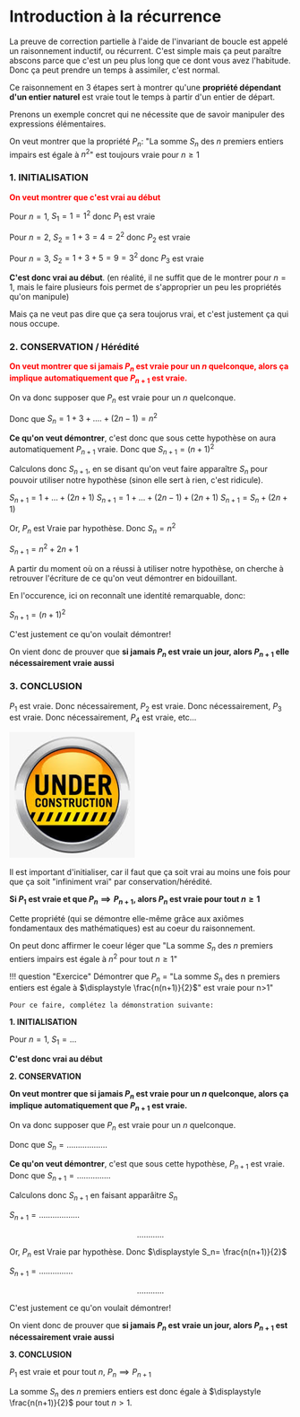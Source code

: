 # Introduction à la récurrence

La preuve de correction partielle à l'aide de l'invariant de boucle est appelé un raisonnement inductif, ou récurrent. C'est simple mais ça peut paraître abscons parce que c'est un peu plus long que ce dont vous avez l'habitude. Donc ça peut prendre un temps à assimiler, c'est normal.

Ce raisonnement en 3 étapes sert à montrer qu'une **propriété dépendant d'un entier naturel** est vraie tout le temps à partir d'un entier de départ.

Prenons un exemple concret qui ne nécessite que de savoir manipuler des expressions élémentaires.

On veut montrer que la propriété $P_n$: "La somme $S_n$ des $n$ premiers entiers impairs est égale à $n^2$" est toujours vraie pour $n \ge 1$

### 1. INITIALISATION

<span style="color:red;font-weight:bold;">
On veut montrer que c'est vrai au début
</span>

Pour $n=1$, $S_1 = 1 = 1^2$ donc $P_1$ est vraie

Pour $n=2$, $S_2 = 1 + 3 = 4 = 2^2$ donc $P_2$ est vraie

Pour $n=3$, $S_2 = 1 + 3 + 5 = 9 = 3^2$ donc $P_3$ est vraie

**C'est donc vrai au début**. (en réalité, il ne suffit que de le montrer pour $n=1$, mais le faire plusieurs fois permet de s'approprier un peu les propriétés qu'on manipule)

Mais ça ne veut pas dire que ça sera toujorus vrai, et c'est justement ça qui nous occupe.

### 2. CONSERVATION / Hérédité

<span style="color:red;font-weight:bold;">

On veut montrer que si jamais $P_n$ est vraie pour un $n$ quelconque, alors ça implique automatiquement que $P_{n+1}$ est vraie.

</span>

On va donc supposer que $P_n$ est vraie pour un $n$ quelconque.

Donc que $S_n=1+3+....+(2n-1) = n^2$


**Ce qu'on veut démontrer**, c'est donc que sous cette hypothèse on aura automatiquement $P_{n+1}$ vraie. Donc que $S_{n+1} = (n+1)^2$

Calculons donc $S_{n+1}$, en se disant qu'on veut faire apparaître $S_n$ pour pouvoir utiliser notre hypothèse (sinon elle sert à rien, c'est ridicule).

$S_{n+1} = 1+...+(2n+1)$
$S_{n+1} = 1+...+(2n-1)+(2n+1)$
$S_{n+1} = S_n +(2n+1)$

Or, $P_n$ est Vraie par hypothèse. Donc $S_n= n^2$

$S_{n+1} = n^2 + 2n + 1$

A partir du moment où on a réussi à utiliser notre hypothèse, on cherche à retrouver l'écriture de ce qu'on veut démontrer en bidouillant.

En l'occurence, ici on reconnaît une identité remarquable, donc:

$S_{n+1} = (n+1)^2$

C'est justement ce qu'on voulait démontrer!

On vient donc de prouver que **si jamais $P_n$ est vraie un jour, alors $P_{n+1}$ elle nécessairement vraie aussi**

### 3. CONCLUSION

$P_1$ est vraie. Donc nécessairement, $P_2$ est vraie. Donc nécessairement, $P_3$ est vraie. Donc nécessairement, $P_4$ est vraie, etc...

![alt text](image.png)

Il est important d'initialiser, car il faut que ça soit vrai au moins une fois pour que ça soit "infiniment vrai" par conservation/hérédité.

**Si $P_1$ est vraie et que $P_n \implies P_{n+1}$, alors $P_n$ est vraie pour tout $n \ge 1$**

Cette propriété (qui se démontre elle-même grâce aux axiômes fondamentaux des mathématiques) est au coeur du raisonnement.

On peut donc affirmer le coeur léger que "La somme $S_n$ des $n$ premiers entiers impairs est égale à $n^2$ pour tout $n \ge 1$"


!!! question "Exercice"
    Démontrer que $P_n$ = "La somme $S_n$ des n premiers entiers est égale à $\displaystyle \frac{n(n+1)}{2}$" est vraie pour n>1"

    Pour ce faire, complétez la démonstration suivante:


**1. INITIALISATION**

Pour $n=1$, $S_1 = \dots$

**C'est donc vrai au début**

**2. CONSERVATION**

**On veut montrer que si jamais $P_n$ est vraie pour un $n$ quelconque, alors ça implique automatiquement que $P_{n+1}$ est vraie.**

On va donc supposer que $P_n$ est vraie pour un $n$ quelconque.

Donc que $S_n= \dots\dots\dots\dots\dots\dots$


**Ce qu'on veut démontrer**, c'est que sous cette hypothèse, $P_{n+1}$ est vraie. 
Donc que $S_{n+1} = \dots\dots\dots\dots\dots$

Calculons donc $S_{n+1}$ en faisant apparâitre $S_n$

$S_{n+1} = \dots\dots\dots\dots\dots\dots$

$$\dots\dots\dots\dots$$

Or, $P_n$ est Vraie par hypothèse. Donc $\displaystyle  S_n= \frac{n(n+1)}{2}$

$S_{n+1} = \dots\dots\dots\dots\dots$

$$\dots\dots\dots\dots$$


C'est justement ce qu'on voulait démontrer!

On vient donc de prouver que **si jamais $P_n$ est vraie un jour, alors $P_{n+1}$ est nécessairement vraie aussi**

**3. CONCLUSION**

$P_1$ est vraie et pour tout $n$, $P_n \implies P_{n+1}$

La somme $S_n$ des $n$ premiers entiers est donc égale à $\displaystyle \frac{n(n+1)}{2}$ pour tout $n>1$.

